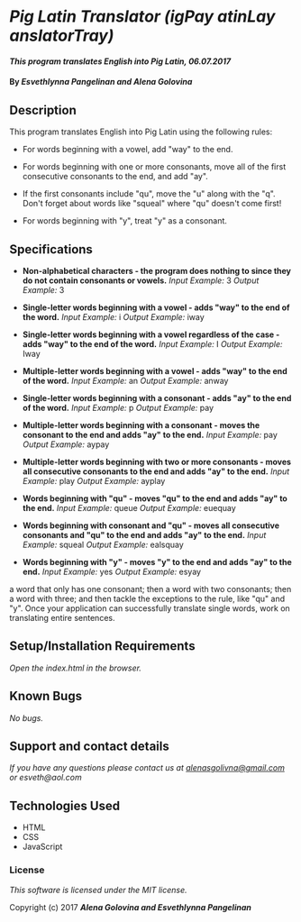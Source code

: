 # _Pig Latin Translator (igPay atinLay anslatorTray)_

#### _This program translates English into Pig Latin, 06.07.2017_

#### By _**Esvethlynna Pangelinan and Alena Golovina**_

## Description

This program translates English into Pig Latin using the following rules:

* For words beginning with a vowel, add "way" to the end.

* For words beginning with one or more consonants, move all of the first consecutive consonants to the end, and add "ay".

* If the first consonants include "qu", move the "u" along with the "q". Don't forget about words like "squeal" where "qu" doesn't come first!

* For words beginning with "y", treat "y" as a consonant.

## Specifications

* **Non-alphabetical characters - the program does nothing to since they do not contain consonants or vowels.**
_Input Example:_ 3
_Output Example:_ 3

* **Single-letter words beginning with a vowel - adds "way" to the end of the word.**
_Input Example:_ i
_Output Example:_ iway

* **Single-letter words beginning with a vowel regardless of the case - adds "way" to the end of the word.**
_Input Example:_ I
_Output Example:_ Iway

* **Multiple-letter words beginning with a vowel - adds "way" to the end of the word.**
_Input Example:_ an
_Output Example:_ anway


* **Single-letter words beginning with a consonant - adds "ay" to the end of the word.**
_Input Example:_ p
_Output Example:_ pay

* **Multiple-letter words beginning with a consonant - moves the consonant to the end and adds "ay" to the end.**
_Input Example:_ pay
_Output Example:_ aypay

* **Multiple-letter words beginning with two or more consonants - moves all consecutive consonants to the end and adds "ay" to the end.**
_Input Example:_ play
_Output Example:_ ayplay

* **Words beginning with "qu" - moves "qu" to the end and adds "ay" to the end.**
_Input Example:_ queue
_Output Example:_ euequay

* **Words beginning with consonant and "qu" - moves all consecutive consonants and "qu" to the end and adds "ay" to the end.**
_Input Example:_ squeal
_Output Example:_ ealsquay

* **Words beginning with "y" - moves "y" to the end and adds "ay" to the end.**
_Input Example:_ yes
_Output Example:_ esyay




a word that only has one consonant; then a word with two consonants; then a word with three; and then tackle the exceptions to the rule, like "qu" and "y". Once your application can successfully translate single words, work on translating entire sentences.

## Setup/Installation Requirements

_Open the index.html in the browser._

## Known Bugs

_No bugs._

## Support and contact details

_If you have any questions please contact us at alenasgolivna@gmail.com or esveth@aol.com_

## Technologies Used

* HTML
* CSS
* JavaScript

### License

*This software is licensed under the MIT license.*

Copyright (c) 2017 **_Alena Golovina and Esvethlynna Pangelinan_**
